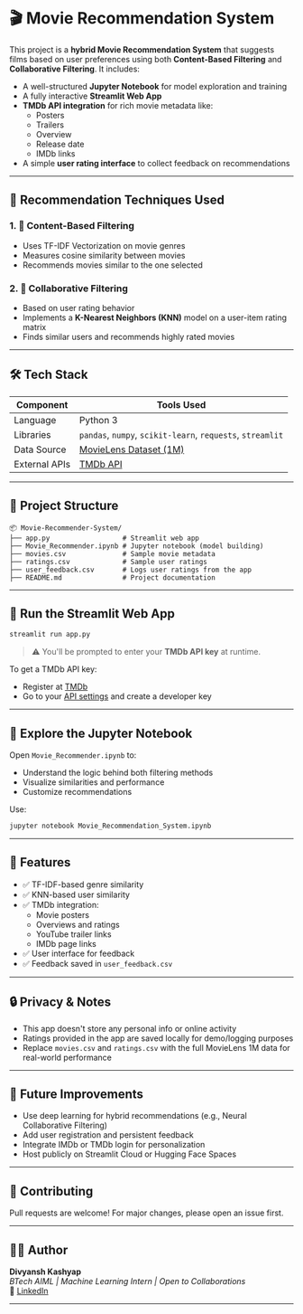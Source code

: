 # 🎬 Movie Recommendation System

This project is a **hybrid Movie Recommendation System** that suggests films based on user preferences using both **Content-Based Filtering** and **Collaborative Filtering**. It includes:

- A well-structured **Jupyter Notebook** for model exploration and training
- A fully interactive **Streamlit Web App**
- **TMDb API integration** for rich movie metadata like:
  - Posters
  - Trailers
  - Overview
  - Release date
  - IMDb links
- A simple **user rating interface** to collect feedback on recommendations

---

## 🧠 Recommendation Techniques Used

### 1. 🎯 Content-Based Filtering
- Uses TF-IDF Vectorization on movie genres
- Measures cosine similarity between movies
- Recommends movies similar to the one selected

### 2. 👥 Collaborative Filtering
- Based on user rating behavior
- Implements a **K-Nearest Neighbors (KNN)** model on a user-item rating matrix
- Finds similar users and recommends highly rated movies

---

## 🛠 Tech Stack

| Component         | Tools Used                                  |
|------------------|----------------------------------------------|
| Language         | Python 3                                     |
| Libraries        | `pandas`, `numpy`, `scikit-learn`, `requests`, `streamlit` |
| Data Source      | [MovieLens Dataset (1M)](https://grouplens.org/datasets/movielens/) |
| External APIs    | [TMDb API](https://www.themoviedb.org/documentation/api) |

---

## 📁 Project Structure

```
📦 Movie-Recommender-System/
├── app.py                  # Streamlit web app
├── Movie_Recommender.ipynb # Jupyter notebook (model building)
├── movies.csv              # Sample movie metadata
├── ratings.csv             # Sample user ratings
├── user_feedback.csv       # Logs user ratings from the app
├── README.md               # Project documentation
```

---


## 🚀 Run the Streamlit Web App

```bash
streamlit run app.py
```

> ⚠️ You'll be prompted to enter your **TMDb API key** at runtime.

To get a TMDb API key:
- Register at [TMDb](https://www.themoviedb.org/signup)
- Go to your [API settings](https://www.themoviedb.org/settings/api) and create a developer key

---

## 📓 Explore the Jupyter Notebook

Open `Movie_Recommender.ipynb` to:
- Understand the logic behind both filtering methods
- Visualize similarities and performance
- Customize recommendations

Use:
```bash
jupyter notebook Movie_Recommendation_System.ipynb
```

---

## 🌟 Features

- ✅ TF-IDF-based genre similarity
- ✅ KNN-based user similarity
- ✅ TMDb integration:
  - Movie posters
  - Overviews and ratings
  - YouTube trailer links
  - IMDb page links
- ✅ User interface for feedback
- ✅ Feedback saved in `user_feedback.csv`

---



## 🔒 Privacy & Notes

- This app doesn't store any personal info or online activity
- Ratings provided in the app are saved locally for demo/logging purposes
- Replace `movies.csv` and `ratings.csv` with the full MovieLens 1M data for real-world performance

---

## 📌 Future Improvements

- Use deep learning for hybrid recommendations (e.g., Neural Collaborative Filtering)
- Add user registration and persistent feedback
- Integrate IMDb or TMDb login for personalization
- Host publicly on Streamlit Cloud or Hugging Face Spaces

---

## 🤝 Contributing

Pull requests are welcome! For major changes, please open an issue first.

---

## 🧑‍💻 Author

**Divyansh Kashyap**  
_BTech AIML | Machine Learning Intern | Open to Collaborations_  
📧 [LinkedIn]((https://www.linkedin.com/in/divyansh-kashyap-231270301/))

---



